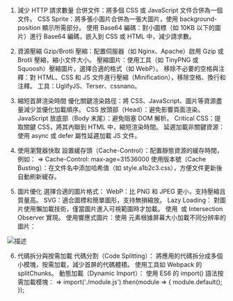 1. 減少 HTTP 請求數量
合併文件：將多個 CSS 或 JavaScript 文件合併為一個文件。
CSS Sprite：將多張小圖片合併為一張大圖片，使用 background-position 顯示所需部分。
使用 Base64 編碼：對小圖標（如 10KB 以下的圖片）進行 Base64 編碼，嵌入到 CSS 或 HTML 中，減少請求數。

2. 資源壓縮
Gzip/Brotli 壓縮：配置伺服器（如 Nginx、Apache）啟用 Gzip 或 Brotli 壓縮，縮小文件大小。
壓縮圖片：使用工具（如 TinyPNG 或 Squoosh）壓縮圖片，選擇合適的格式（如 WebP）。
移除不必要的空格與注釋：對 HTML、CSS 和 JS 文件進行壓縮（Minification），移除空格、換行和注釋。
工具：UglifyJS、Terser、cssnano。

3. 縮短首屏渲染時間
優化關鍵渲染路徑：將 CSS、JavaScript、圖片等資源盡量減少並優化加載順序。
CSS 放頭部（Head）：避免影響頁面渲染。
JavaScript 放底部（Body 末尾）：避免阻塞 DOM 解析。
Critical CSS：提取關鍵 CSS，將其內聯到 HTML 中，縮短渲染時間。
延遲加載非關鍵資源：使用 async 或 defer 屬性延遲加載 JS 文件。

4. 使用瀏覽器快取
設置緩存頭（Cache-Control）：配置靜態資源的緩存時間，例如：
=>
Cache-Control: max-age=31536000
使用版本號（Cache Busting）：在文件名中添加哈希值（如 style.a1b2c3.css），方便文件更新後自動刷新緩存。

5. 圖片優化
選擇合適的圖片格式：
WebP：比 PNG 和 JPEG 更小，支持壓縮且質量高。
SVG：適合圖標和簡單圖形，支持無損縮放。
Lazy Loading：
對圖片使用懶加載技術，僅當圖片進入可視範圍時才加載。
使用 <img loading="lazy" /> 或 Intersection Observer 實現。
使用響應式圖片：使用 <picture> 元素根據屏幕大小加載不同分辨率的圖片：
<picture>
    <source srcset="image-large.jpg" media="(min-width: 800px)">
    <source srcset="image-small.jpg" media="(max-width: 799px)">
    <img src="image-default.jpg" alt="描述">
</picture>

6. 代碼拆分與按需加載
代碼分割（Code Splitting）：
將應用的代碼拆分成多個小模塊，按需加載，減少首屏的代碼體積。
使用工具如 Webpack 的 splitChunks。
動態加載（Dynamic Import）：
使用 ES6 的 import() 語法按需加載模塊：
=>
import('./module.js').then(module => {
    module.default();
});

